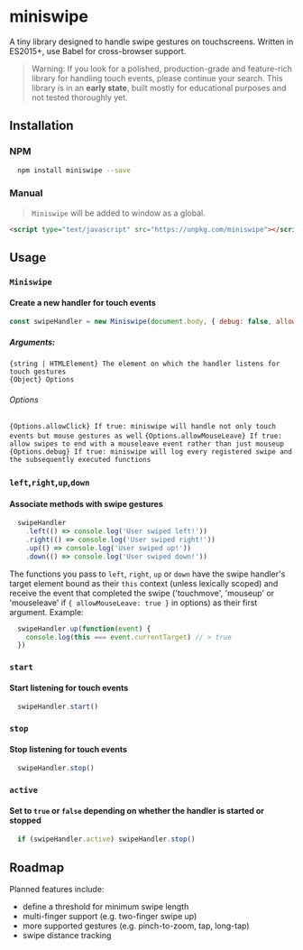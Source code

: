 # miniswipe

A tiny library designed to handle swipe gestures on touchscreens.
Written in ES2015+, use Babel for cross-browser support.
> Warning:
If you look for a polished, production-grade and feature-rich library for handling touch events, please continue your search.
This library is in an **early state**, built mostly for educational purposes and not tested thoroughly yet.

## Installation
### NPM
````bash
  npm install miniswipe --save
````
### Manual
>`Miniswipe` will be added to window as a global.
````html
<script type="text/javascript" src="https://unpkg.com/miniswipe"></script>
````
## Usage
### `Miniswipe`
#### Create a new handler for touch events
```javascript
const swipeHandler = new Miniswipe(document.body, { debug: false, allowClick: true })
```
##### Arguments:
`{string | HTMLElement} The element on which the handler listens for touch gestures`  
`{Object} Options`
###### Options
`{Options.allowClick} If true: miniswipe will handle not only touch events but mouse gestures as well`
`{Options.allowMouseLeave} If true: allow swipes to end with a mouseleave event rather than just mouseup`
`{Options.debug} If true: miniswipe will log every registered swipe and the subsequently executed functions`
### `left`,`right`,`up`,`down`
#### Associate methods with swipe gestures
```javascript
  swipeHandler
    .left(() => console.log('User swiped left!'))
    .right(() => console.log('User swiped right!'))
    .up(() => console.log('User swiped up!'))
    .down(() => console.log('User swiped down!'))
```
The functions you pass to `left`, `right`, `up` or `down` have the swipe handler's target element bound as their `this` context (unless lexically scoped) and receive the event that completed the swipe ('touchmove', 'mouseup' or 'mouseleave' if `{ allowMouseLeave: true }` in options) as their first argument. Example:
```javascript
  swipeHandler.up(function(event) {
    console.log(this === event.currentTarget) // > true
  })
```
### `start`
#### Start listening for touch events
```javascript
  swipeHandler.start()
```
### `stop`
#### Stop listening for touch events
```javascript
  swipeHandler.stop()
```
### `active`
#### Set to `true` or `false` depending on whether the handler is started or stopped
```javascript
  if (swipeHandler.active) swipeHandler.stop()
```
## Roadmap

Planned features include:  
- define a threshold for minimum swipe length  
- multi-finger support (e.g. two-finger swipe up)  
- more supported gestures (e.g. pinch-to-zoom, tap, long-tap)  
- swipe distance tracking
